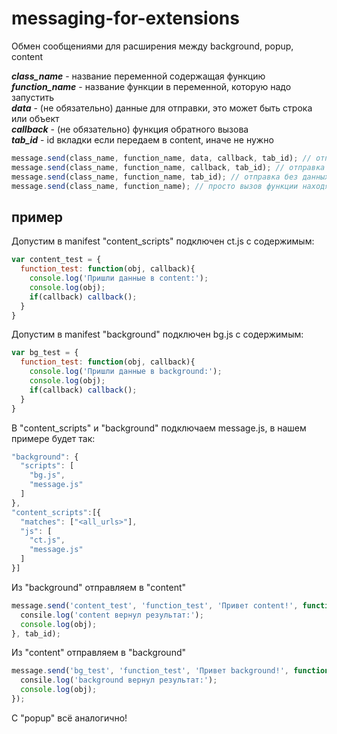 # messaging-for-extensions
Обмен сообщениями для расширения между background, popup, content

***class_name*** - название переменной содержащая функцию<br>
***function_name*** - название функции в переменной, которую надо запустить<br>
***data*** - (не обязательно) данные для отправки, это может быть строка или объект<br>
***callback*** - (не обязательно) функция обратного вызова<br>
***tab_id*** - id вкладки если передаем в content, иначе не нужно
```js
message.send(class_name, function_name, data, callback, tab_id); // отправка со всеми параметрамми
message.send(class_name, function_name, callback, tab_id); // отправка без данных
message.send(class_name, function_name, tab_id); // отправка без данных и обратного вызова 
message.send(class_name, function_name); // просто вызов функции находящаяся в background или popup
```
## пример
Допустим в manifest "content_scripts" подключен ct.js с содержимым:
```js
var content_test = {
  function_test: function(obj, callback){
    console.log('Пришли данные в content:');
    console.log(obj);
    if(callback) callback();
  }
}
```
Допустим в manifest "background" подключен bg.js с содержимым:
```js
var bg_test = {
  function_test: function(obj, callback){
    console.log('Пришли данные в background:');
    console.log(obj);
    if(callback) callback();
  }
}
```
В "content_scripts" и "background" подключаем message.js, в нашем примере будет так:
```js
"background": {
  "scripts": [
    "bg.js",
    "message.js"
  ]
},
"content_scripts":[{
  "matches": ["<all_urls>"],
  "js": [
    "ct.js",
    "message.js"
  ]
}]
```
Из "background" отправляем в "content"
```js
message.send('content_test', 'function_test', 'Привет content!', function(response){
  consile.log('content вернул результат:');
  console.log(obj);
}, tab_id);
```
Из "content" отправляем в "background"
```js
message.send('bg_test', 'function_test', 'Привет background!', function(response){
  consile.log('background вернул результат:');
  console.log(obj);
});
```
С "popup" всё аналогично!
